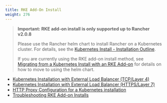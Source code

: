 ```yaml
---
title: RKE Add-On Install
weight: 276
---
```


> **Important: RKE add-on install is only supported up to Rancher v2.0.8**
>
> Please use the Rancher helm chart to install Rancher on a Kubernetes cluster. For details, see the [Kubernetes Install - Installation Outline]({{<baseurl>}}/rancher/v2.0.x-v2.4.x/en/installation/k8s-install/#installation-outline).
>
> If you are currently using the RKE add-on install method, see [Migrating from a Kubernetes Install with an RKE Add-on]({{<baseurl>}}/rancher/v2.0.x-v2.4.x/en/upgrades/upgrades/migrating-from-rke-add-on/) for details on how to move to using the helm chart.

- [Kubernetes Installation with External Load Balancer (TCP/Layer 4)]({{<baseurl>}}/rancher/v2.0.x-v2.4.x/en/installation/options/rke-add-on/layer-4-lb)
- [Kubernetes Installation with External Load Balancer (HTTPS/Layer 7)]({{<baseurl>}}/rancher/v2.0.x-v2.4.x/en/installation/options/rke-add-on/layer-7-lb)
- [HTTP Proxy Configuration for a Kubernetes installation]({{<baseurl>}}/rancher/v2.0.x-v2.4.x/en/installation/options/rke-add-on/proxy/)
- [Troubleshooting RKE Add-on Installs]({{<baseurl>}}/rancher/v2.0.x-v2.4.x/en/installation/options/rke-add-on/troubleshooting/)
